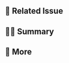 ## 📢 Related Issue
<!-- 연결된 이슈를 등록해주세요. -->

## 💁🏻 Summary
<!-- Pull Request의 전체적인 내용을 작성해주세요. -->

## 🧐 More
<!-- Pull Request와 관련된 고민, 리뷰어와 논의할 내용이 있다면 작성해주세요. -->
